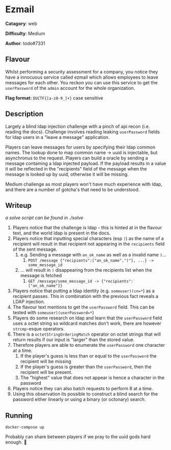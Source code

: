 # Ezmail

**Catagory**: web

**Difficulty**: Medium

**Author**: todo#7331

## Flavour

Whilst performing a security assessment for a company, you notice they have a innocuous service called ezmail which allows employees to leave messages for each other. You reckon you can use this service to get the `userPassword` of the `admin` account for the whole organization.

**Flag format:** `DUCTF{[a-z0-9_]+}` case sensitive

## Description

Largely a blind ldap injection challenge with a pinch of api recon (i.e. reading the docs). Challenge involves reading leaking `userPassword` fields for ldap users in a "leave a message" application.

Players can leave messages for users by specifying their ldap common names. The lookup done to map common name -> uuid is injectable, but asynchronus to the request.
Players can build a oracle by sending a message containing a ldap injected payload. If the payload results in a value it will be reflected in the "recipients" field of the message when the message is looked up by uuid, otherwise it will be missing.

Medium challenge as most players won't have much experience with ldap, and there are a number of gotcha's that need to be understood.

## Writeup

_a solve script can be found in ./solve_

1. Players notice that the challenge is ldap - this is hinted at in the flavour text, and the world ldap is present in the docs.
2. Players notice that inputting special characters (esp `)`) as the name of a recipient will result in that recipient not appearing in the `recipients` field of the sent message.
   1. e.g. Sending a message with `an_ok_name` as well as a invalid name `)`...
      1. `POST /message {"recipients":["an_ok_name",")"], ...} -> some_message_id`
   2. ... will result in `)` disappearing from the recipients list when the message is fetched
      1. `GET /message/some_message_id -> {"recipients":["an_ok_name"]}`
3. Players notice that putting a ldap identity (e.g. `someuser)(cn=*`) as a recipient passes. This in combination with the previous fact reveals a LDAP injection.
4. The flavour text mentions to get the `userPassword` field. This can be tested with `someuser)(userPassword=*`)
5. Players do some research on ldap and learn that the `userPassword` field uses a octet string so wildcard matches don't work, there are however `strcmp`-esque operators.
6. There is a `octetStringOrderingMatch` operator on octet strings that will return results if our input is "larger" than the stored value.
7. Therefore players are able to enumerate the `userPassword` one character at a time.
    1. If the player's guess is less than or equal to the `userPassword` the recipient will be missing
    2. If the player's guess is greater than the `userPassword`, then the recipient will be present.
    3. The "highest" value that does not appear is hence a character in the password
8. Players notice they can also batch requests to perform 8 at a time.
9. Using this observation its possible to construct a blind search for the password either linearly or using a binary (or octonary) search.

## Running

`docker-compose up`

Probably can share between players if we pray to the uuid gods hard enough. :shrug:
